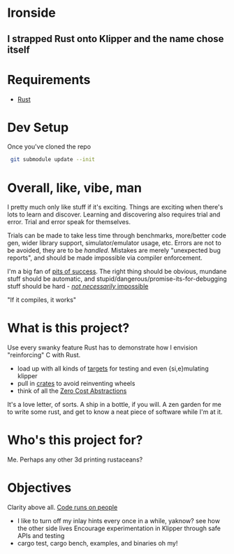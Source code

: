 # Ironside
## I strapped Rust onto Klipper and the name chose itself

# Requirements
- [Rust](https://www.rust-lang.org/learn/get-started)

# Dev Setup
Once you've cloned the repo
```sh
 git submodule update --init
```

# Overall, like, vibe, man
I pretty much only like stuff if it's exciting.
Things are exciting when there's lots to learn and discover.
Learning and discovering also requires trial and error.
Trial and error speak for themselves.

Trials can be made to take less time through benchmarks, more/better code gen, wider library support, simulator/emulator usage, etc.
Errors are not to be avoided, they are to be _handled_.
Mistakes are merely "unexpected bug reports", and should be made impossible via compiler enforcement.

I'm a big fan of [pits of success](https://blog.codinghorror.com/falling-into-the-pit-of-success/).
The right thing should be obvious, mundane stuff should be automatic, and stupid/dangerous/promise-its-for-debugging stuff should be hard - [*not necessarily* impossible](https://doc.rust-lang.org/nomicon/#the-dark-arts-of-unsafe-rust)

"If it compiles, it works"

# What is this project?
Use every swanky feature Rust has to demonstrate how I envision
"reinforcing" C with Rust.
- load up with all kinds of [targets](https://doc.rust-lang.org/cargo/reference/cargo-targets.html) for testing and even {si,e}mulating klipper
- pull in [crates](https://crates.io/) to avoid reinventing wheels
- think of all the [Zero Cost Abstractions](https://doc.rust-lang.org/beta/embedded-book/static-guarantees/zero-cost-abstractions.html)

It's a love letter, of sorts. A ship in a bottle, if you will.
A zen garden for me to write some rust, and get to know a neat
piece of software while I'm at it.

# Who's this project for?
Me. Perhaps any other 3d printing rustaceans?

# Objectives
Clarity above all. [Code runs on people](https://rachelbythebay.com/w/2021/09/05/clever/)
- I like to turn off my inlay hints every once in a while, yaknow? see how the other side lives
Encourage experimentation in Klipper through safe APIs and testing
- cargo test, cargo bench, examples, and binaries oh my!
